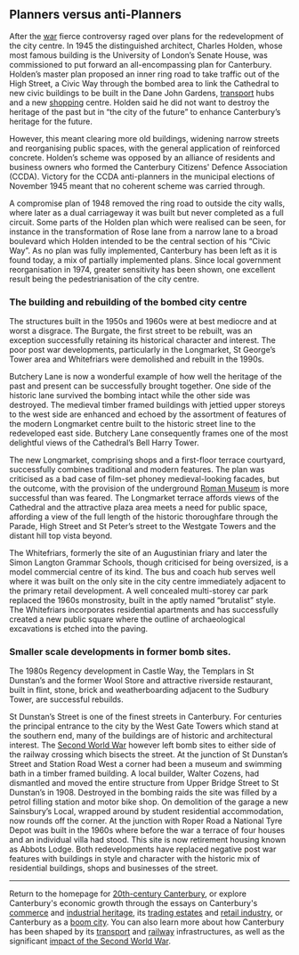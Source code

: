 <param ve-config title="20th-century Canterbury: Overview" banner="images/Millennium banner.jpg" author="Richard Maltby" layout="vtl">
       
<param ve-entity eid="Q29303" aliases="Canterbury">
<param ve-entity eid="Q17647042" aliases="Dane John Gardens">
<param ve-entity eid="Q1064881" aliases="Charles Holden">
<param ve-entity eid="Q17641310" aliases="Butchery Lane">
<param ve-entity eid="Q29265" aliases="Cathedral">
<param ve-entity eid="Q104815065" aliases="Westgate Towers">
<param ve-entity eid="Q17064998" aliases="Whitefriars">
<param ve-entity eid="Q7587772" aliases="St Dunstan">

## Planners versus anti-Planners 

After the [war](/canterbury/20c-canterbury-ww2) fierce controversy raged over plans for the redevelopment of the city centre. In 1945 the distinguished architect, Charles Holden, whose most famous building is the University of London’s Senate House, was commissioned to put forward an all-encompassing plan for Canterbury. Holden’s master plan proposed an inner ring road to take traffic out of the High Street, a Civic Way through the bombed area to link the Cathedral to new civic buildings to be built in the Dane John Gardens, [transport](/Canterbury/20c-Canterbury-transport) hubs and a new [shopping](/Canterbury/20c-Canterbury-retail-store) centre. Holden said he did not want to destroy the heritage of the past but in “the city of the future” to enhance Canterbury’s heritage for the future.

However, this meant clearing more old buildings, widening narrow streets and reorganising public spaces, with the general application of reinforced concrete. Holden’s scheme was opposed by an alliance of residents and business owners who formed the Canterbury Citizens' Defence Association (CCDA). Victory for the CCDA anti-planners in the municipal elections of November 1945 meant that no coherent scheme was carried through.

A compromise plan of 1948 removed the ring road to outside the city walls, where later as a dual carriageway it was built but never completed as a full circuit. Some parts of the Holden plan which were realised can be seen, for instance in the transformation of Rose lane from a narrow lane to a broad boulevard which Holden intended to be the central section of his “Civic Way”. As no plan was fully implemented, Canterbury has been left as it is found today, a mix of partially implemented plans. Since local government reorganisation in 1974, greater sensitivity has been shown, one excellent result being the pedestrianisation of the city centre.
<param ve-image url="images/Canterbury High Street.jpg" label="High Street" attribution="Martin Crowther">

### The building and rebuilding of the bombed city centre

The structures built in the 1950s and 1960s were at best mediocre and at worst a disgrace. The Burgate, the first street to be rebuilt, was an exception successfully retaining its historical character and interest. The poor post war developments, particularly in the Longmarket, St George’s Tower area and Whitefriars were demolished and rebuilt in the 1990s.
<param ve-map center="Q26370793" zoom="15">

Butchery Lane is now a wonderful example of how well the heritage of the past and present can be successfully brought together. One side of the historic lane survived the bombing intact while the other side was destroyed. The medieval timber framed buildings with jettied upper storeys to the west side are enhanced and echoed by the assortment of features of the modern Longmarket centre built to the historic street line to the redeveloped east side. Butchery Lane consequently frames one of the most delightful views of the Cathedral’s Bell Harry Tower. 
<param ve-image url="https://upload.wikimedia.org/wikipedia/commons/2/29/Butchery_Lane_Canterbury_Cathedral_7545.jpg" label="Butchery Lane" attribution="Peter K Burian, CC BY-SA 4.0">

The new Longmarket, comprising shops and a first-floor terrace courtyard, successfully combines traditional and modern features. The plan was criticised as a bad case of film-set phoney medieval-looking facades, but the outcome, with the provision of the underground [Roman Museum](https://canterburymuseums.co.uk/romanmuseum) is more successful than was feared. The Longmarket terrace affords views of the Cathedral and the attractive plaza area meets a need for public space, affording a view of the full length of the historic thoroughfare through the Parade, High Street  and St Peter’s street to the Westgate Towers and the distant hill top vista beyond.
<param ve-map center="Q104815065" zoom="15">

The Whitefriars, formerly the site of an Augustinian friary and later the Simon Langton Grammar Schools, though criticised for being oversized, is a model commercial centre of its kind. The bus and coach hub serves well where it was built on the only site in the city centre immediately adjacent to the primary retail development. A well concealed multi-storey car park replaced the 1960s monstrosity, built in the aptly named “brutalist” style. The Whitefriars incorporates residential apartments and has successfully created a new public square where the outline of archaeological excavations is etched into the paving. 
<param ve-map center="Q17064998" zoom="15">

### Smaller scale developments in former bomb sites. 

The 1980s Regency development in Castle Way, the Templars in St Dunstan’s and the former Wool Store and attractive riverside restaurant, built in flint, stone, brick and weatherboarding adjacent to the Sudbury Tower, are successful rebuilds. 

St Dunstan’s Street is one of the finest streets in Canterbury. For centuries the principal entrance to the city by the West Gate Towers which stand at the southern end, many of the buildings are of historic and architectural interest. The [Second World War](/canterbury/20c-canterbury-ww2) however left bomb sites to either side of the railway crossing which bisects the street. At the junction of St Dunstan’s Street and Station Road West a corner had been a museum and swimming bath in a timber framed building. A local builder, Walter Cozens, had dismantled and moved the entire structure from Upper Bridge Street to St Dunstan’s in 1908.  Destroyed in the bombing raids the site was filled by a petrol filling station and motor bike shop. On demolition of the garage a new Sainsbury’s Local, wrapped around by student residential accommodation, now rounds off the corner. At the junction with Roper Road a National Tyre Depot was built in the 1960s where before the war a terrace of four houses and an individual villa had stood. This site is now retirement housing known as Abbots Lodge. Both redevelopments have replaced negative post war features with buildings in style and character with the historic mix of residential buildings, shops and businesses of the street.    

***

Return to the homepage for [20th-century Canterbury](/canterbury/20c-canterbury-home), or explore Canterbury's economic growth through the essays on Canterbury's [commerce](/Canterbury/20c-Canterbury-commerce) and [industrial heritage](/Canterbury/20c-Canterbury-industrial-heritage), its [trading estates](/Canterbury/20c-Canterbury-trading-estates) and [retail industry](/Canterbury/20c-Canterbury-retail-store), or Canterbury as a [boom city](/Canterbury/20c-Canterbury-boom-city). You can also learn more about how Canterbury has been shaped by its [transport](/Canterbury/20c-Canterbury-transport) and [railway](/Canterbury/20c-Canterbury-railway) infrastructures, as well as the significant [impact of the Second World War](/Canterbury/20c-Canterbury-ww2).

